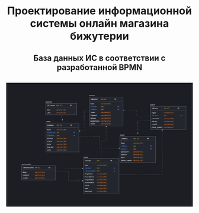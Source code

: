 <h1 align="center">Проектирование информационной системы онлайн магазина бижутерии</h1>

<h2 align="center">База данных ИС в соответствии с разработанной BPMN<h2>
<img src="./Database.Jewelry.png"/>

  
